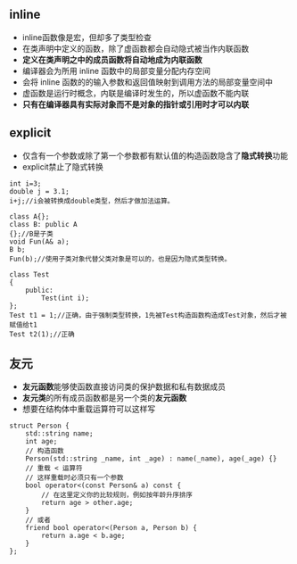
## inline

- inline函数像是宏，但却多了类型检查
- 在类声明中定义的函数，除了虚函数都会自动隐式被当作内联函数
- **定义在类声明之中的成员函数将自动地成为内联函数**
- 编译器会为所用 inline 函数中的局部变量分配内存空间
- 会将 inline 函数的的输入参数和返回值映射到调用方法的局部变量空间中
- 虚函数是运行时概念，内联是编译时发生的，所以虚函数不能内联
- **只有在编译器具有实际对象而不是对象的指针或引用时才可以内联**
## explicit

- 仅含有一个参数或除了第一个参数都有默认值的构造函数隐含了**隐式转换**功能
- explicit禁止了隐式转换
```C++[]
int i=3;
double j = 3.1;
i+j;//i会被转换成double类型，然后才做加法运算。

class A{};
class B: public A
{};//B是子类
void Fun(A& a);
B b;
Fun(b);//使用子类对象代替父类对象是可以的，也是因为隐式类型转换。

class Test
{
	public:
		Test(int i);
};
Test t1 = 1;//正确，由于强制类型转换，1先被Test构造函数构造成Test对象，然后才被赋值给t1
Test t2(1);//正确
```

## 友元

- **友元函数**能够使函数直接访问类的保护数据和私有数据成员
- **友元类**的所有成员函数都是另一个类的**友元函数**
- 想要在结构体中重载运算符可以这样写
```C++[]
struct Person {
    std::string name;
    int age;
    // 构造函数
    Person(std::string _name, int _age) : name(_name), age(_age) {}
    // 重载 < 运算符
    // 这样重载时必须只有一个参数
    bool operator<(const Person& a) const {
        // 在这里定义你的比较规则，例如按年龄升序排序
        return age > other.age;
    }
    // 或者
    friend bool operator<(Person a, Person b) {
        return a.age < b.age;
    }
};
```
